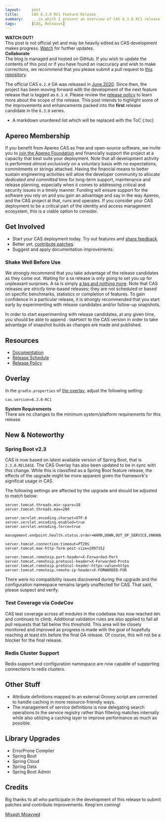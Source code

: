 ```yaml
---
layout:     post
title:      CAS 6.3.0 RC1 Feature Release
summary:    ...in which I present an overview of CAS 6.3.0 RC1 release.
tags:       [CAS, Releases]
---
```


<div class="alert alert-danger">
  <strong>WATCH OUT!</strong><br/>This post is not official yet and may be heavily edited as CAS development makes progress. <a href="https://apereo.github.io/feed.xml">Watch</a> for further updates.
</div>

<div class="alert alert-success">
  <strong>Collaborate</strong><br/>The blog is managed and hosted on GitHub. If you wish to update the contents of this post or if you have found an inaccuracy and wish to make corrections, we recommend that you please submit a pull request to <a href="https://github.com/apereo/apereo.github.io">this repository</a>.
</div>

The official CAS `6.2.0` GA was released in [June 2020](https://github.com/apereo/cas/releases). Since then, the project has been moving forward with the development of the next feature release that is tagged as `6.3.0`. Please review the [release policy](https://apereo.github.io/cas/developer/Release-Policy.html) to learn more about the scope of the release. This post intends to highlight some of the improvements and enhancements packed into the **first** release candidate in the `6.3.0` series.

<!-- If you are looking for additional info on the previous release candidate, [please see this post](https://apereo.github.io/2020/04/17/620rc4-release/). -->

* A markdown unordered list which will be replaced with the ToC
{:toc}

## Apereo Membership

If you benefit from Apereo CAS as free and open-source software, we invite you to [join the Apereo Foundation](https://www.apereo.org/content/apereo-membership) and financially support the project at a capacity that best suits your deployment. Note that all development activity is performed *almost exclusively* on a voluntary basis with no expectations, commitments or strings attached. Having the financial means to better sustain engineering activities will allow the developer community to allocate *dedicated and committed* time for long-term support, maintenance and release planning, especially when it comes to addressing critical and security issues in a timely manner. Funding will ensure support for the software you rely on and you gain an advantage and say in the way Apereo, and the CAS project at that, runs and operates. If you consider your CAS deployment to be a critical part of the identity and access management ecosystem, this is a viable option to consider.

## Get Involved

- Start your CAS deployment today. Try out features and [share feedback](https://apereo.github.io/cas/Mailing-Lists.html).
- Better yet, [contribute patches](https://apereo.github.io/cas/developer/Contributor-Guidelines.html).
- Suggest and apply documentation improvements.

### Shake Well Before Use

We strongly recommend that you take advantage of the release candidates as they come out. Waiting for a `GA` release is only going to set you up for unpleasant surprises. A `GA` is simply [a tag and nothing more](https://apereo.github.io/2017/03/08/the-myth-of-ga-rel/). Note that CAS releases are *strictly* time-based releases; they are not scheduled or based on specific benchmarks, statistics or completion of features. To gain confidence in a particular release, it is strongly recommended that you start early by experimenting with release candidates and/or follow-up snapshots.

In order to start experimenting with release candidates, at any given time, you should be able to append `-SNAPSHOT` to the CAS version in order to take advantage of snapshot builds as changes are made and published.

## Resources

- [Documentation](https://apereo.github.io/cas/development/)
- [Release Schedule](https://github.com/apereo/cas/milestones)
- [Release Policy](https://apereo.github.io/cas/developer/Release-Policy.html)

## Overlay

In the `gradle.properties` of [the overlay](https://github.com/apereo/cas-overlay-template), adjust the following setting:

```properties
cas.version=6.3.0-RC1
```

<div class="alert alert-info">
  <strong>System Requirements</strong><br/>There are no changes to the minimum system/platform requirements for this release.
</div>

## New & Noteworthy

### Spring Boot v2.3

CAS is now based on latest available version of Spring Boot, that is `2.3.0.RELEASE`. The CAS Overlay has also been updated to be in sync with this change. While this is classified as a Spring Boot feature release, the effects of the upgrade might be more apparent given the framework's significat usage in CAS. 

The following settings are affected by the upgrade and should be adjusted to match below:

```properties
server.tomcat.threads.min-spare=10
server.tomcat.threads.max=200

server.servlet.encoding.charset=UTF-8
server.servlet.encoding.enabled=true
server.servlet.encoding.force=true

management.endpoint.health.status.order=WARN,DOWN,OUT_OF_SERVICE,UNKNOWN,UP

server.tomcat.connection-timeout=PT20S
server.tomcat.max-http-form-post-size=2097152

server.tomcat.remoteip.port-header=X-Forwarded-Port
server.tomcat.remoteip.protocol-header=X-Forwarded-Proto
server.tomcat.remoteip.protocol-header-https-value=https
server.tomcat.remoteip.remote-ip-header=X-FORWARDED-FOR
```

There were no compatibility issues discovered during the upgrade and the configuration namespace remains largely unaffected for CAS. That said, please suspect and verify.

### Test Coverage via CodeCov

CAS test coverage across all modules in the codebase has now reached `80%` and continues to climb. Additional validation rules are also applied to fail all pull requests that fall below this threshold. This area will be closely monitored and improved 
as progress is made with the goal of hopefully reaching at least `85%` before the final GA release. Of course, this will not be a blocker for the final release.

### Redis Cluster Support

Redis support and configuration namespace are now capable of suppprting connections to redis clusters. 

## Other Stuff

- Attribute definitions mapped to an external Groovy script are corrected to handle caching in more resource-friendly ways.
- The management of service definitions is now delegating search operations to the service registry rather than filtering matches internally while also utilizing a caching layer to improve performance as much as possible.

## Library Upgrades

- ErrorProne Compiler
- Spring Boot
- Spring Cloud
- Spring Data
- Spring Boot Admin

## Credits

Big thanks to all who participate in the development of this release to submit patches and contribute improvements. Keep'em coming!

[Misagh Moayyed](https://fawnoos.com)

